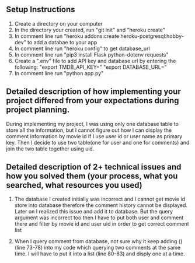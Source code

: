 ## Setup Instructions
1. Create a directory on your computer 
2. In the directory your created, run "git init" and "heroku create"
3. In comment line run "heroku addons:create heroku-postgresql:hobby-dev" to add a databae to your app
4. In comment line run "heroku config" to get database_url 
5. In comment line run "pip3 install Flask python-dotenv requests"
6. Create a ".env" file to add API key and database url by entering the following:
    "export TMDB_API_KEY=<your API key>"
    "export DATABASE_URL=<your database_url>"
7. In comment line run "python app.py"

## Detailed description of how implementing your project differed from your expectations during project planning.

During implementing my project, I was using only one database table to store all the information, but I cannot figure out how I can display the comment information by movie id if I use user id or user name as primary key. Then I decide to use two table(one for user and one for comments) and join the two table together using uid. 

## Detailed description of 2+ technical issues and how you solved them (your process, what you searched, what resources you used)

1. The database I created initially was incorrect and I cannot get movie id store into database therefore the comment history cannot be displayed. Later on I realized this issue and add it to database. But the query argument was incorrect too then I have to put both user and comment there and filter by movie id and user uid in order to get correct comment list

2. When I query comment from database, not sure why it keep adding () (line 73-78) into my code which querying two comments at the same time. I will have to put it into a list (line 80-83) and disply one at a time.  

